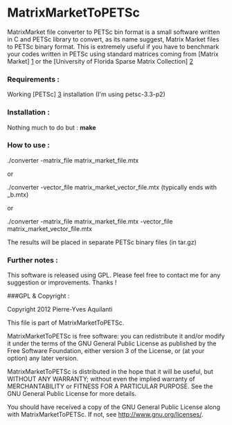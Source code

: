 MatrixMarketToPETSc
===================

MatrixMarket file converter to PETSc bin format is a small software written in C and PETSc library to convert, as its name suggest, Matrix Market files to PETSc binary format. 
This is extremely useful if you have to benchmark your codes written in PETSc using standard matrices coming from [Matrix Market] [1] or the [University of Florida Sparse Matrix Collection] [2]


### Requirements :

Working [PETSc] [3] installation (I'm using petsc-3.3-p2)


### Installation :

Nothing much to do but : **make**

### How to use :

./converter -matrix\_file matrix\_market_file.mtx

or 

./converter -vector\_file matrix\_market\_vector\_file.mtx (typically ends with _b.mtx)

or 

./converter -matrix\_file matrix\_market\_file.mtx -vector\_file matrix_market_vector_file.mtx


The results will be placed in separate PETSc binary files (in tar.gz)

### Further notes :

This software is released using GPL. Please feel free to contact me for any suggestion or improvements. Thanks !


###GPL & Copyright :

Copyright 2012 Pierre-Yves Aquilanti

This file is part of MatrixMarketToPETSc.

MatrixMarketToPETSc is free software: you can redistribute it and/or modify
it under the terms of the GNU General Public License as published by
the Free Software Foundation, either version 3 of the License, or
(at your option) any later version.

MatrixMarketToPETSc is distributed in the hope that it will be useful,
but WITHOUT ANY WARRANTY; without even the implied warranty of
MERCHANTABILITY or FITNESS FOR A PARTICULAR PURPOSE.  See the
GNU General Public License for more details.

You should have received a copy of the GNU General Public License
along with MatrixMarketToPETSc.  If not, see <http://www.gnu.org/licenses/>.

[1]:http://math.nist.gov/MatrixMarket/
[2]:http://www.cise.ufl.edu/research/sparse/matrices/
[3]:http://www.mcs.anl.gov/petsc/